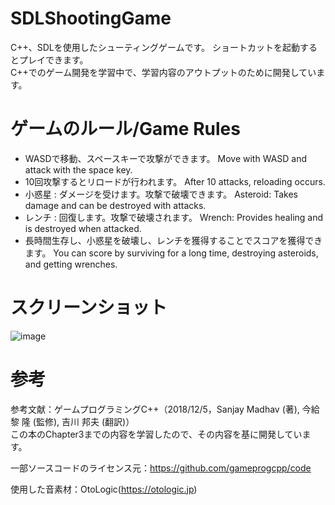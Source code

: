 # SDLShootingGame
 
C++、SDLを使用したシューティングゲームです。
ショートカットを起動するとプレイできます。  
C++でのゲーム開発を学習中で、学習内容のアウトプットのために開発しています。

# ゲームのルール/Game Rules

* WASDで移動、スペースキーで攻撃ができます。  Move with WASD and attack with the space key.
* 10回攻撃するとリロードが行われます。  After 10 attacks, reloading occurs.
* 小惑星 : ダメージを受けます。攻撃で破壊できます。  Asteroid: Takes damage and can be destroyed with attacks.
* レンチ : 回復します。攻撃で破壊されます。  Wrench: Provides healing and is destroyed when attacked.
* 長時間生存し、小惑星を破壊し、レンチを獲得することでスコアを獲得できます。  You can score by surviving for a long time, destroying asteroids, and getting wrenches.

# スクリーンショット

![image](https://github.com/kokihori003/SDLShootingGame/assets/133232918/0cb9adf1-2a26-4964-bf9d-a0b86c0c4ad5)

# 参考
参考文献：ゲームプログラミングC++（2018/12/5，Sanjay Madhav (著), 今給黎 隆 (監修), 吉川 邦夫 (翻訳)）  
この本のChapter3までの内容を学習したので、その内容を基に開発しています。

一部ソースコードのライセンス元：https://github.com/gameprogcpp/code

使用した音素材：OtoLogic(https://otologic.jp)
